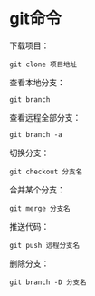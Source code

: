 # git命令

下载项目：

```
git clone 项目地址
```

查看本地分支：

```
git branch
```

查看远程全部分支：

```
git branch -a 
```

切换分支：

```
git checkout 分支名
```

合并某个分支：

```
git merge 分支名
```

推送代码：

```
git push 远程分支名
```

删除分支：

```
git branch -D 分支名
```


